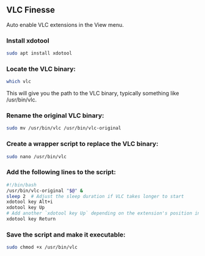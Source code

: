 ## VLC Finesse

Auto enable VLC extensions in the View menu.

### Install xdotool

```bash
sudo apt install xdotool
```

### Locate the VLC binary:

```bash
which vlc
```

This will give you the path to the VLC binary, typically something like /usr/bin/vlc.

### Rename the original VLC binary:

```bash
sudo mv /usr/bin/vlc /usr/bin/vlc-original
```

### Create a wrapper script to replace the VLC binary:

```bash
sudo nano /usr/bin/vlc
```

### Add the following lines to the script:

```bash
#!/bin/bash
/usr/bin/vlc-original "$@" &
sleep 2  # Adjust the sleep duration if VLC takes longer to start
xdotool key Alt+i
xdotool key Up
# Add another `xdotool key Up` depending on the extension's position in the View menu
xdotool key Return 
```

### Save the script and make it executable:

```bash
sudo chmod +x /usr/bin/vlc
```